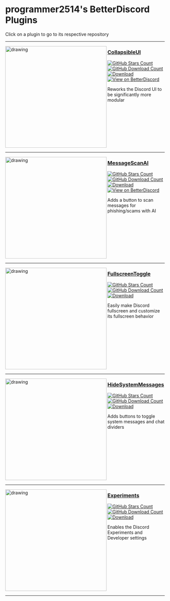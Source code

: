 # programmer2514's BetterDiscord Plugins
Click on a plugin to go to its respective repository

---

<a href="https://github.com/programmer2514/BetterDiscord-CollapsibleUI"><img align="left" src="https://betterdiscord.app/Image/658" alt="drawing" width="320"/></a>

### [CollapsibleUI](https://github.com/programmer2514/BetterDiscord-CollapsibleUI)

[![GitHub Stars Count](https://img.shields.io/github/stars/programmer2514/BetterDiscord-CollapsibleUI?style=for-the-badge&label=GitHub%20Stars&labelColor=0c0d10&color=3a71c1
)](https://github.com/programmer2514/BetterDiscord-CollapsibleUI)
[![GitHub Download Count](https://img.shields.io/github/downloads/programmer2514/BetterDiscord-CollapsibleUI/total?style=for-the-badge&label=GitHub%20Downloads&labelColor=0c0d10&color=3a71c1)](https://github.com/programmer2514/BetterDiscord-CollapsibleUI/releases)  
[![Download](https://img.shields.io/badge/Download-3a71c1?labelColor=0c0d10&color=3a71c1&style=for-the-badge)](https://github.com/programmer2514/BetterDiscord-CollapsibleUI/releases/latest/download/CollapsibleUI.plugin.js)
[![View on BetterDiscord](https://img.shields.io/badge/View%20on%20BetterDiscord-3a71c1?labelColor=0c0d10&color=3a71c1&style=for-the-badge)](https://betterdiscord.app/plugin/CollapsibleUI)

Reworks the Discord UI to be significantly more modular
<br clear="left"/>

---

<a href="https://github.com/programmer2514/BetterDiscord-MessageScanAI"><img align="left" src="https://betterdiscord.app/Image/1593" alt="drawing" width="320"/></a>

### [MessageScanAI](https://github.com/programmer2514/BetterDiscord-MessageScanAI)

[![GitHub Stars Count](https://img.shields.io/github/stars/programmer2514/BetterDiscord-MessageScanAI?style=for-the-badge&label=GitHub%20Stars&labelColor=0c0d10&color=3a71c1
)](https://github.com/programmer2514/BetterDiscord-MessageScanAI)
[![GitHub Download Count](https://img.shields.io/github/downloads/programmer2514/BetterDiscord-MessageScanAI/total?style=for-the-badge&label=GitHub%20Downloads&labelColor=0c0d10&color=3a71c1)](https://github.com/programmer2514/BetterDiscord-MessageScanAI/releases)  
[![Download](https://img.shields.io/badge/Download-3a71c1?labelColor=0c0d10&color=3a71c1&style=for-the-badge)](https://github.com/programmer2514/BetterDiscord-MessageScanAI/releases/latest/download/MessageScanAI.plugin.js)
[![View on BetterDiscord](https://img.shields.io/badge/View%20on%20BetterDiscord-3a71c1?labelColor=0c0d10&color=3a71c1&style=for-the-badge)](https://betterdiscord.app/plugin/MessageScanAI)

Adds a button to scan messages for phishing/scams with AI
<br clear="left"/>

---

<a href="https://github.com/programmer2514/BetterDiscord-FullscreenToggle"><img align="left" src="https://github.com/user-attachments/assets/f4621ecc-11ea-436a-ba96-5bed33f2708b" alt="drawing" width="320"/></a>

### [FullscreenToggle](https://github.com/programmer2514/BetterDiscord-FullscreenToggle)

[![GitHub Stars Count](https://img.shields.io/github/stars/programmer2514/BetterDiscord-FullscreenToggle?style=for-the-badge&label=GitHub%20Stars&labelColor=0c0d10&color=3a71c1
)](https://github.com/programmer2514/BetterDiscord-FullscreenToggle)
[![GitHub Download Count](https://img.shields.io/github/downloads/programmer2514/BetterDiscord-FullscreenToggle/total?style=for-the-badge&label=GitHub%20Downloads&labelColor=0c0d10&color=3a71c1)](https://github.com/programmer2514/BetterDiscord-FullscreenToggle/releases)  
[![Download](https://img.shields.io/badge/Download-3a71c1?labelColor=0c0d10&color=3a71c1&style=for-the-badge)](https://github.com/programmer2514/BetterDiscord-FullscreenToggle/releases/latest/download/FullscreenToggle.plugin.js)

Easily make Discord fullscreen and customize its fullscreen behavior
<br clear="left"/>

---

<a href="https://github.com/programmer2514/BetterDiscord-HideSystemMessages"><img align="left" src="https://betterdiscord.app/Image/1183" alt="drawing" width="320"/></a>

### [HideSystemMessages](https://github.com/programmer2514/BetterDiscord-HideSystemMessages)
[![GitHub Stars Count](https://img.shields.io/github/stars/programmer2514/BetterDiscord-HideSystemMessages?style=for-the-badge&label=GitHub%20Stars&labelColor=0c0d10&color=3a71c1
)](https://github.com/programmer2514/BetterDiscord-HideSystemMessages)
[![GitHub Download Count](https://img.shields.io/github/downloads/programmer2514/BetterDiscord-HideSystemMessages/total?style=for-the-badge&label=GitHub%20Downloads&labelColor=0c0d10&color=3a71c1)](https://github.com/programmer2514/BetterDiscord-HideSystemMessages/releases)  
[![Download](https://img.shields.io/badge/Download-3a71c1?labelColor=0c0d10&color=3a71c1&style=for-the-badge)](https://github.com/programmer2514/BetterDiscord-HideSystemMessages/releases/latest/download/HideSystemMessages.plugin.js)

Adds buttons to toggle system messages and chat dividers
<br clear="left"/>

---

<a href="https://github.com/programmer2514/BetterDiscord-Experiments"><img align="left" src="https://github.com/user-attachments/assets/5ad8ebcb-93ea-41d0-b600-29f05c4d0cdd" alt="drawing" width="320"/></a>

### [Experiments](https://github.com/programmer2514/BetterDiscord-Experiments)
[![GitHub Stars Count](https://img.shields.io/github/stars/programmer2514/BetterDiscord-Experiments?style=for-the-badge&label=GitHub%20Stars&labelColor=0c0d10&color=3a71c1
)](https://github.com/programmer2514/BetterDiscord-Experiments)
[![GitHub Download Count](https://img.shields.io/github/downloads/programmer2514/BetterDiscord-Experiments/total?style=for-the-badge&label=GitHub%20Downloads&labelColor=0c0d10&color=3a71c1)](https://github.com/programmer2514/BetterDiscord-Experiments/releases)  
[![Download](https://img.shields.io/badge/Download-3a71c1?labelColor=0c0d10&color=3a71c1&style=for-the-badge)](https://github.com/programmer2514/BetterDiscord-Experiments/releases/latest/download/Experiments.plugin.js)

Enables the Discord Experiments and Developer settings
<br clear="left"/>

---
